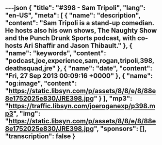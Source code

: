 ---json
{
  "title": "#398 - Sam Tripoli",
  "lang": "en-US",
  "meta": [
    {
      "name": "description",
      "content": "Sam Tripoli is a stand-up comedian. He hosts also his own shows, The Naughty Show and the Punch Drunk Sports podcast, with co-hosts Ari Shaffir and Jason Thibault."
    },
    {
      "name": "keywords",
      "content": "podcast,joe,experience,sam,rogan,tripoli,398,deathsquad,jre"
    },
    {
      "name": "date",
      "content": "Fri, 27 Sep 2013 00:09:16 +0000"
    },
    {
      "name": "og:image",
      "content": "https://static.libsyn.com/p/assets/8/8/e/8/88e8e1752025e830/JRE398.jpg"
    }
  ],
  "mp3": "https://traffic.libsyn.com/joeroganexp/p398.mp3",
  "img": "https://static.libsyn.com/p/assets/8/8/e/8/88e8e1752025e830/JRE398.jpg",
  "sponsors": [],
  "transcription": false
}
---
<episode-header />

<timemark seconds="0" />

<transcribe-call-to-action />

<episode-footer />